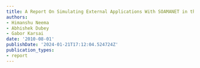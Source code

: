 ```yaml
---
title: A Report On Simulating External Applications With SOAMANET in the Loop
authors:
- Himanshu Neema
- Abhishek Dubey
- Gabor Karsai
date: '2010-08-01'
publishDate: '2024-01-21T17:12:04.524724Z'
publication_types:
- report
---
```

